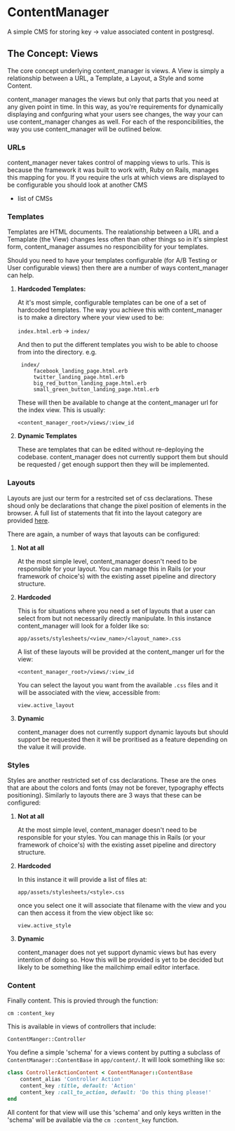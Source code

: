 # ContentManager

A simple CMS for storing key -> value associated content in postgresql.

## The Concept: Views

The core concept underlying content_manager is views. A View is simply a relationship between a URL, a Template, a Layout, a Style and some Content.

content_manager manages the views but only that parts that you need at any given point in time. In this way, as you're requirements for dynamically displaying and confguring what your users see changes, the way your can use content_manager changes as well. For each of the responcibilities, the way you use content_manager will be outlined below.

### URLs
content_manager never takes control of mapping views to urls. This is because the framework it was built to work with, Ruby on Rails, manages this mapping for you. If you require the urls at which views are displayed to be configurable you should look at another CMS

 * list of CMSs

### Templates
Templates are HTML documents. The realationship between a URL and a Temaplate (the View) changes less often than other things so in it's simplest form, content_manager assumes no responcibility for your templates.

Should you need to have your templates configurable (for A/B Testing or User configurable views) then there are a number of ways content_manager can help.

1. **Hardcoded Templates:**

    At it's most simple, configurable templates can be one of a set of hardcoded templates. The way you achieve this with content_manager is to make a directory where your view used to be:
    
    `index.html.erb` -> `index/`
    
    And then to put the different templates you wish to be able to choose from into the directory. e.g.
    
        index/
            facebook_landing_page.html.erb
            twitter_landing_page.html.erb
            big_red_button_landing_page.html.erb
            small_green_button_landing_page.html.erb

    These will then be available to change at the content_manager url for the index view. This is usually: 
    
     `<content_manager_root>/views/:view_id`
    
2. **Dynamic Templates**
    
    These are templates that can be edited without re-deploying the codebase. content_manager does not currently support them but should be requested / get enough support then they will be implemented.
    

### Layouts

Layouts are just our term for a restrcited set of css declarations. These shoud only be declarations that change the pixel position of elements in the browser. A full list of statements that fit into the layout category are provided [here]().

There are again, a number of ways that layouts can be configured:

1. **Not at all**
    
    At the most simple level, content_manager doesn't need to be responsible for your layout. You can manage this in Rails (or your framework of choice's) with the existing asset pipeline and directory structure.

2. **Hardcoded**

    This is for situations where you need a set of layouts that a user can select from but not necessarily directly manipulate. In this instance content_manager will look for a folder like so:
    
    `app/assets/stylesheets/<view_name>/<layout_name>.css`
    
    A list of these layouts will be provided at the content_manger url for the view:
    
    `<content_manager_root>/views/:view_id`
    
    You can select the layout you want from the available `.css` files and it will be associated with the view, accessible from:
    
    `view.active_layout`
    
3. **Dynamic**

    content_manager does not currently support dynamic layouts but should support be requested then it will be proritised as a feature depending on the value it will provide.
    
### Styles

Styles are another restricted set of css declarations. These are the ones that are about the colors and fonts (may not be forever, typography effects positioning). Similarly to layouts there are 3 ways that these can be configured:

1. **Not at all**

    At the most simple level, content_manager doesn't need to be responsible for your styles. You can manage this in Rails (or your framework of choice's) with the existing asset pipeline and directory structure.
 
    
2. **Hardcoded**

    In this instance it will provide a list of files at:
    
    `app/assets/stylesheets/<style>.css`
    
    once you select one it will associate that filename with the view and you can then access it from the view object like so:
    
    `view.active_style`

3. **Dynamic**

    content_manager does not yet support dynamic views but has every intention of doing so. How this will be provided is yet to be decided but likely to be something like the mailchimp email editor interface.

### Content

Finally content. This is provied through the function:

`cm :content_key`
    
This is available in views of controllers that include:

`ContentManger::Controller`

You define a simple 'schema' for a views content by putting a subclass of `ContentManager::ContentBase` in `app/content/`. It will look something like so:

```ruby
class ControllerActionContent < ContentManager::ContentBase
    content_alias 'Controller Action'
    content_key :title, default: 'Action'
    content_key :call_to_action, default: 'Do this thing please!'
end
```

All content for that view will use this 'schema' and only keys written in the 'schema' will be available via the `cm :content_key` function.
    